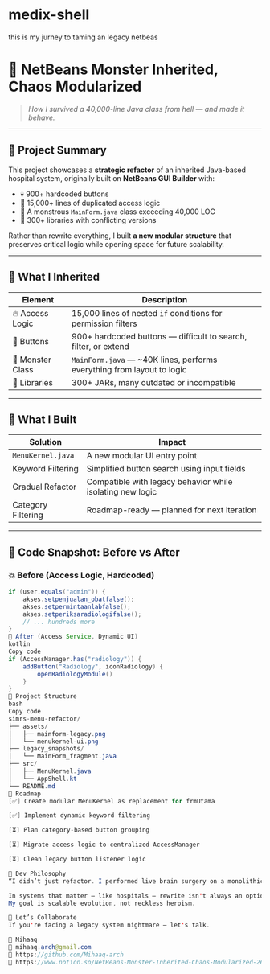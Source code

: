 # medix-shell
this is my jurney to taming an legacy netbeas

# 🐉 NetBeans Monster Inherited, Chaos Modularized

> *How I survived a 40,000-line Java class from hell — and made it behave.*

---

## 📜 Project Summary

This project showcases a **strategic refactor** of an inherited Java-based hospital system, originally built on **NetBeans GUI Builder** with:

- 💀 900+ hardcoded buttons  
- 🔁 15,000+ lines of duplicated access logic  
- 🧟 A monstrous `MainForm.java` class exceeding 40,000 LOC  
- 🧩 300+ libraries with conflicting versions

Rather than rewrite everything, I built **a new modular structure** that preserves critical logic while opening space for future scalability.

---

## 🧠 What I Inherited

| Element           | Description                                                                 |
|------------------|-----------------------------------------------------------------------------|
| 🔥 Access Logic   | 15,000 lines of nested `if` conditions for permission filters               |
| 🎯 Buttons        | 900+ hardcoded buttons — difficult to search, filter, or extend             |
| 🎩 Monster Class  | `MainForm.java` — ~40K lines, performs everything from layout to logic       |
| 🎢 Libraries      | 300+ JARs, many outdated or incompatible                                     |

---

## 🧩 What I Built

| Solution            | Impact                                                                 |
|---------------------|------------------------------------------------------------------------|
| `MenuKernel.java`   | A new modular UI entry point                                           |
| Keyword Filtering   | Simplified button search using input fields                            |
| Gradual Refactor    | Compatible with legacy behavior while isolating new logic              |
| Category Filtering  | Roadmap-ready — planned for next iteration                             |

---

## 🔁 Code Snapshot: Before vs After

### 💥 Before (Access Logic, Hardcoded)
```java
if (user.equals("admin")) {
    akses.setpenjualan_obatfalse();
    akses.setpermintaanlabfalse();
    akses.setperiksaradiologifalse();
    // ... hundreds more
}
🌱 After (Access Service, Dynamic UI)
kotlin
Copy code
if (AccessManager.has("radiology")) {
    addButton("Radiology", iconRadiology) {
        openRadiologyModule()
    }
}
📁 Project Structure
bash
Copy code
simrs-menu-refactor/
├── assets/
│   ├── mainform-legacy.png
│   └── menukernel-ui.png
├── legacy_snapshots/
│   └── MainForm_fragment.java
├── src/
│   ├── MenuKernel.java
│   └── AppShell.kt
└── README.md
🚧 Roadmap
[✅] Create modular MenuKernel as replacement for frmUtama

[✅] Implement dynamic keyword filtering

[⏳] Plan category-based button grouping

[⏳] Migrate access logic to centralized AccessManager

[⏳] Clean legacy button listener logic

🧨 Dev Philosophy
“I didn’t just refactor. I performed live brain surgery on a monolithic monster — while keeping it alive.”

In systems that matter — like hospitals — rewrite isn't always an option.
My goal is scalable evolution, not reckless heroism.

🤝 Let’s Collaborate
If you're facing a legacy system nightmare — let's talk.

🧠 Mihaaq
📧 mihaaq.arch@gmail.com
🔗 https://github.com/Mihaaq-arch
🔗 https://www.notion.so/NetBeans-Monster-Inherited-Chaos-Modularized-2627eca1f12980ab877ec13b1e64e2f1?source=copy_link

